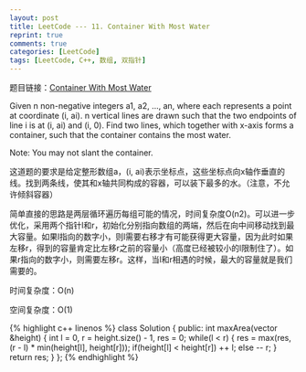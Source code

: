 ```yaml
---
layout: post
title: LeetCode --- 11. Container With Most Water
reprint: true
comments: true
categories: [LeetCode]
tags: [LeetCode, C++, 数组, 双指针]
---
```



题目链接：[Container With Most Water](https://oj.leetcode.com/problems/container-with-most-water/ ) 

Given n non-negative integers a1, a2, ..., an, where each represents a point at coordinate (i, ai). n vertical lines are drawn such that the two endpoints of line i is at (i, ai) and (i, 0). Find two lines, which together with x-axis forms a container, such that the container contains the most water. 

Note: You may not slant the container. 

这道题的要求是给定整形数组a，(i, ai)表示坐标点，这些坐标点向x轴作垂直的线。找到两条线，使其和x轴共同构成的容器，可以装下最多的水。（注意，不允许倾斜容器）

简单直接的思路是两层循环遍历每组可能的情况，时间复杂度O(n2)。可以进一步优化，采用两个指针l和r，初始化分别指向数组的两端，然后在向中间移动找到最大容量。如果l指向的数字小，则l需要右移才有可能获得更大容量，因为此时如果左移r，得到的容量肯定比左移r之前的容量小（高度已经被较小的l限制住了）。如果r指向的数字小，则需要左移r。这样，当l和r相遇的时候，最大的容量就是我们需要的。

时间复杂度：O(n)

空间复杂度：O(1)

{% highlight c++ linenos %}
class Solution
{
public:
    int maxArea(vector<int> &height)
    {
        int l = 0, r = height.size() - 1, res = 0;
        while(l < r)
        {
            res = max(res, (r - l) * min(height[l], height[r]));
            if(height[l] < height[r])
                ++ l;
            else
                -- r;
        }
        return res;
    }
};
{% endhighlight %}
